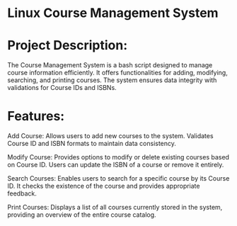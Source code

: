 # Linux Course Management System

# Project Description:
The Course Management System is a bash script designed to manage course information efficiently.
It offers functionalities for adding, modifying, searching, and printing courses.
The system ensures data integrity with validations for Course IDs and ISBNs.

# Features:

Add Course: Allows users to add new courses to the system. Validates Course ID and ISBN formats to maintain data consistency.

Modify Course: Provides options to modify or delete existing courses based on Course ID. Users can update the ISBN of a course or remove it entirely.

Search Courses: Enables users to search for a specific course by its Course ID. It checks the existence of the course and provides appropriate feedback.

Print Courses: Displays a list of all courses currently stored in the system, providing an overview of the entire course catalog.
